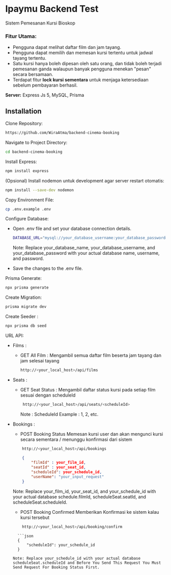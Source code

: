 # Ipaymu Backend Test

Sistem Pemesanan Kursi Bioskop

### Fitur Utama:
- Pengguna dapat melihat daftar film dan jam tayang.
- Pengguna dapat memilih dan memesan kursi tertentu untuk jadwal tayang tertentu.
- Satu kursi hanya boleh dipesan oleh satu orang, dan tidak boleh terjadi pemesanan ganda walaupun banyak pengguna menekan "pesan" secara bersamaan.
- Terdapat fitur **lock kursi sementara** untuk menjaga ketersediaan sebelum pembayaran berhasil.

**Server:** Express Js 5, MySQL, Prisma

## Installation

Clone Repository:

```bash
https://github.com/WiraAtma/backend-cinema-booking
```

Navigate to Project Directory:

```bash
cd backend-cinema-booking
```

Install Express:

```bash
npm install express
```

(Opsional) Install nodemon untuk development agar server restart otomatis:
```bash
npm install --save-dev nodemon
```

Copy Environment File:

```bash
cp .env.example .env
```

Configure Database:

-   Open .env file and set your database connection details.

    ```bash
    DATABASE_URL="mysql://your_database_username:your_database_password@localhost:5432/your_database_name?schema=public"
    ```

    Note: Replace your_database_name, your_database_username, and your_database_password with your actual database name, username, and password.

-   Save the changes to the .env file.

Prisma Generate:

```bash
npx prisma generate
```

Create Migration:

```bash
prisma migrate dev
```

Create Seeder :
```bash
npx prisma db seed
```

URL API:
- Films :
    - GET All Film :
        Mengambil semua daftar film beserta jam tayang dan jam selesai tayang
        ```bash
        http://<your_local_host>/api/films
        ```

- Seats :
    - GET Seat Status :
        Mengambil daftar status kursi pada setiap film sesuai dengan scheduleId
       ```bash
        http://<your_local_host>/api/seats/<scheduleId>
        ``` 
        Note : ScheduleId Example : 1, 2, etc.
        
- Bookings :
    - POST Booking Status
    Memesan kursi user dan akan mengunci kursi secara sementara / menunggu konfirmasi dari sistem
    ```bash
        http://<your_local_host>/api/bookings
    ``` 
    ```json
        {
            "filmId" : your_film_id,
            "seatId" : your_seat_id,
            "scheduleId": your_schedule_id,
            "userName": "your_input_request"
        }
    ```
    Note: Replace your_film_id, your_seat_id, and your_schedule_id with your actual database schedule.filmId, scheduleSeat.seatId, and scheduleSeat.scheduleId.

    - POST Booking Confirmed
    Memberikan Konfirmasi ke sistem kalau kursi tersebut
    ```bash
        http://<your_local_host>/api/booking/confirm
    ```
        ```json
        {
            "scheduleId": your_schedule_id
        }
    ```
    Note: Replace your_schedule_id with your actual database scheduleSeat.scheduleId and Before You Send This Request You Must Send Request For Booking Status First.


    